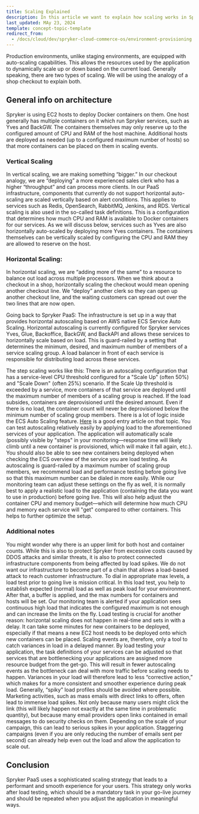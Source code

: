 ```yaml
---
title: Scaling Explained
description: In this article we want to explain how scaling works in Spryker PaaS Production environments. 
last_updated: MAy 23, 2024
template: concept-topic-template
redirect_from:
  - /docs/cloud/dev/spryker-cloud-commerce-os/environment-provisioning.html
---
```


Production environments, unlike staging environments, are equipped with auto-scaling capabilities. This allows the resources used by the application to dynamically scale up or down based on the current load. Generally speaking, there are two types of scaling. We will be using the analogy of a shop checkout to explain both.
## General info on architecture

Spryker is using EC2 hosts to deploy Docker containers on them. One host generally has multiple containers on it which run Spryker services, such as Yves and BackGW. The containers themselves may only reserve up to the configured amount of CPU and RAM of the host machine. Additional hosts are deployed as needed (up to a configured maximum number of hosts) so that more containers can be placed on them in scaling events.
### Vertical Scaling
In vertical scaling, we are making something “bigger.” In our checkout analogy, we are “deploying” a more experienced sales clerk who has a higher “throughput” and can process more clients. In our PaaS infrastructure, components that currently do not support horizontal auto-scaling are scaled vertically based on alert conditions. This applies to services such as Redis, OpenSearch, RabbitMQ, Jenkins, and RDS. Vertical scaling is also used in the so-called task definitions. This is a configuration that determines how much CPU and RAM is available to Docker containers for our services. As we will discuss below, services such as Yves are also horizontally auto-scaled by deploying more Yves containers. The containers themselves can be vertically scaled by configuring the CPU and RAM they are allowed to reserve on the host.

### Horizontal Scaling:
In horizontal scaling, we are “adding more of the same” to a resource to balance out load across multiple processors. When we think about a checkout in a shop, horizontally scaling the checkout would mean opening another checkout line. We “deploy” another clerk so they can open up another checkout line, and the waiting customers can spread out over the two lines that are now open.

Going back to Spryker PaaS: The infrastructure is set up in a way that provides horizontal autoscaling based on AWS native ECS Service Auto Scaling. Horizontal autoscaling is currently configured for Spryker services Yves, Glue, Backoffice, BackGW, and BackAPI and allows these services to horizontally scale based on load. This is guard-railed by a setting that determines the minimum, desired, and maximum number of members of a service scaling group. A load balancer in front of each service is responsible for distributing load across these services.

The step scaling works like this:
There is an autoscaling configuration that has a service-level CPU threshold configured for a "Scale Up" (often 50%) and "Scale Down" (often 25%) scenario. If the Scale Up threshold is exceeded by a service, more containers of that service are deployed until the maximum number of members of a scaling group is reached. If the load subsides, containers are deprovisioned until the desired amount. Even if there is no load, the container count will never be deprovisioned below the minimum number of scaling group members. There is a lot of logic inside the ECS Auto Scaling feature. [Here](https://docs.aws.amazon.com/AmazonECS/latest/developerguide/service-auto-scaling.html) is a good entry article on that topic.
You can test autoscaling relatively easily by applying load to the aforementioned services of your application. The application will automatically scale (possibly visible by "steps" in your monitoring—response time will likely climb until a new container is provisioned, which will make it fall again, etc.). You should also be able to see new containers being deployed when checking the ECS overview of the service you are load testing.
As autoscaling is guard-railed by a maximum number of scaling group members, we recommend load and performance testing before going live so that this maximum number can be dialed in more easily. While our monitoring team can adjust these settings on the fly as well, it is normally best to apply a realistic load to the application (containing the data you want to use in production) before going live. This will also help adjust the container CPU and memory budget—which will determine how much CPU and memory each service will "get" compared to other containers. This helps to further optimize the setup.

### Additional notes
You might wonder why there is an upper limit for both host and container counts. While this is also to protect Spryker from excessive costs caused by DDOS attacks and similar threats, it is also to protect connected infrastructure components from being affected by load spikes. We do not want our infrastructure to become part of a chain that allows a load-based attack to reach customer infrastructure.
To dial in appropriate max levels, a load test prior to going live is mission critical. In this load test, you help to establish expected (normal) load as well as peak load for your environment. After that, a buffer is applied, and the max numbers for containers and hosts will be set. Our monitoring team is alerted if your application sees continuous high load that indicates the configured maximum is not enough and can increase the limits on the fly.
Load testing is crucial for another reason: horizontal scaling does not happen in real-time and sets in with a delay. It can take some minutes for new containers to be deployed, especially if that means a new EC2 host needs to be deployed onto which new containers can be placed. Scaling events are, therefore, only a tool to catch variances in load in a delayed manner. By load testing your application, the task definitions of your services can be adjusted so that services that are bottlenecking your applications are assigned more resource budget from the get-go. This will result in fewer autoscaling events as the bottleneck can deal with more traffic before scaling needs to happen. Variances in your load will therefore lead to less “corrective action,” which makes for a more consistent and smoother experience during peak load.
Generally, “spiky” load profiles should be avoided where possible. Marketing activities, such as mass emails with direct links to offers, often lead to immense load spikes. Not only because many users might click the link (this will likely happen not exactly at the same time in problematic quantity), but because many email providers open links contained in email messages to do security checks on them. Depending on the scale of your campaign, this can lead to serious spikes in your application. Staggering campaigns (even if you are only reducing the number of emails sent per second) can already help even out the load and allow the application to scale out.

## Conclusion
Spryker PaaS uses a sophisticated scaling strategy that leads to a performant and smooth experience for your users. This strategy only works after load testing, which should be a mandatory task in your go-live journey and should be repeated when you adjust the application in meaningful ways.

